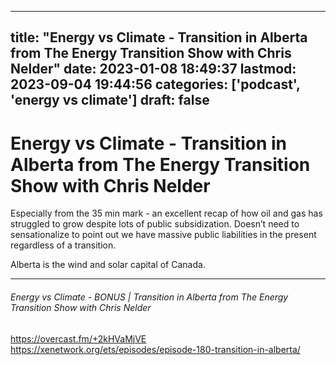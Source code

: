 
---
title: "Energy vs Climate - Transition in Alberta from The Energy Transition Show with Chris Nelder"
date: 2023-01-08 18:49:37
lastmod: 2023-09-04 19:44:56
categories: ['podcast', 'energy vs climate']
draft: false
---


# Energy vs Climate - Transition in Alberta from The Energy Transition Show with Chris Nelder
Especially from the 35 min mark - an excellent recap of how oil and gas has struggled to grow despite lots of public subsidization. Doesn’t need to sensationalize to point out we have massive public liabilities in the present regardless of a transition.

Alberta is the wind and solar capital of Canada.

- - -
###### Energy vs Climate - BONUS | Transition in Alberta from The Energy Transition Show with Chris Nelder

https://overcast.fm/+2kHVaMjVE  
https://xenetwork.org/ets/episodes/episode-180-transition-in-alberta/

<!-- #public #podcast #energy vs climate# -->

<!-- {BearID:92BA5A1E-AF90-4015-AD1C-69D36FE69128-39568-00001906026E4EF5} -->
